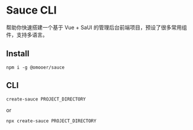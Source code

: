 # Sauce CLI

帮助你快速搭建一个基于 Vue + SaUI 的管理后台前端项目，预设了很多常用组件，支持多语言。


## Install

```npm
npm i -g @omooer/sauce
```

## CLI

```shell script
create-sauce PROJECT_DIRECTORY
```
or
```npm
npx create-sauce PROJECT_DIRECTORY
```
